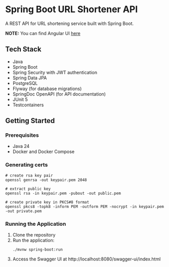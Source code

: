 # Spring Boot URL Shortener API

A REST API for URL shortening service built with Spring Boot.

**NOTE:** You can find Angular UI [here](https://github.com/sivaprasadreddy/angular-url-shortener)

## Tech Stack
* Java
* Spring Boot 
* Spring Security with JWT authentication
* Spring Data JPA
* PostgreSQL
* Flyway (for database migrations)
* SpringDoc OpenAPI (for API documentation)
* JUnit 5
* Testcontainers

## Getting Started

### Prerequisites
- Java 24
- Docker and Docker Compose

### Generating certs

```shell
# create rsa key pair
openssl genrsa -out keypair.pem 2048

# extract public key
openssl rsa -in keypair.pem -pubout -out public.pem

# create private key in PKCS#8 format
openssl pkcs8 -topk8 -inform PEM -outform PEM -nocrypt -in keypair.pem -out private.pem
```

### Running the Application
1. Clone the repository
2. Run the application:
   ```
   ./mvnw spring-boot:run
   ```
3. Access the Swagger UI at http://localhost:8080/swagger-ui/index.html
